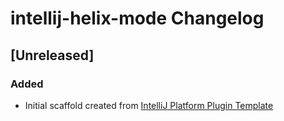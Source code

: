<!-- Keep a Changelog guide -> https://keepachangelog.com -->

# intellij-helix-mode Changelog

## [Unreleased]
### Added
- Initial scaffold created from [IntelliJ Platform Plugin Template](https://github.com/JetBrains/intellij-platform-plugin-template)
